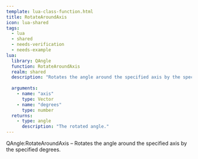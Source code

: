 ```yaml
---
template: lua-class-function.html
title: RotateAroundAxis
icon: lua-shared
tags:
  - lua
  - shared
  - needs-verification
  - needs-example
lua:
  library: QAngle
  function: RotateAroundAxis
  realm: shared
  description: "Rotates the angle around the specified axis by the specified degrees."
  
  arguments:
    - name: "axis"
      type: Vector
    - name: "degrees"
      type: number
  returns:
    - type: angle
      description: "The rotated angle."
---
```


<div class="lua__search__keywords">
QAngle:RotateAroundAxis &#x2013; Rotates the angle around the specified axis by the specified degrees.
</div>
